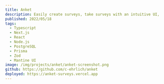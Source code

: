 ```yaml
---
title: Anket
description: Easily create surveys, take surveys with an intuitive UI, see informative statistics on your survey responses. Anket is a survey tool for those who value simplicity and user friendliness. Key features include end-to-end type safety, extensive form validation, and preserving unfinished surveys and responses in server state in real-time.
published: 2022/05/18
tags:
  - Typescript
  - Next.js
  - React
  - Node.js
  - PostgreSQL
  - Prisma
  - Zod
  - Mantine UI
image: /img/projects/anket/anket-screenshot.png
github: https://github.com/c-ehrlich/anket
deployed: https://anket-surveys.vercel.app
---
```

